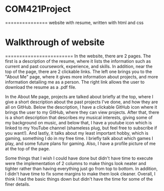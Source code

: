 # COM421Project
===============
website with resume, written with html and css


# Walkthrough of website
========================
In the website, there are 2 pages. The first is a description of the resume, where it lists 
the information such as current and past coursework, experience, and skills. In addition, near 
the top of the page, there are 2 clickable links. The left one brings you to the "About Me" page, 
where it gives more information about projects, and more information detailing me as a person. The 
right link allows the user to download the resume as a .pdf file.

In the About Me page, projects are talked about briefly at the top, where I give a short description 
about the past projects I've done, and how they are all on GitHub. Below the description, I have a 
clickable GitHub icon where it brings the user to my GitHub, where they can view projects. After that, 
there is a short description that describes my musical interests, giving some of my background 
on music, and below that, I have a youtube icon which is linked to my YouTube channel (shameless plug, 
but feel free to subscribe if you want!). And lastly, it talks about my least important hobby, which 
is gaming, something I do in my free time. I briefly talk about which games I play, and some future 
plans for gaming. Also, I have a profile picture of me at the top of the page.

Some things that I wish I could have done but didn't have time to execute were the implementation of 2 
columns to make things look neater and tighter rather than having everything just go from top to bottom.
In addition, I didn't have time to fix some margins to make them look cleaner. Overall, I think I had the 
basic things down but didn't have the time for some of the finer details.
